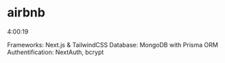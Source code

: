 # airbnb
4:00:19

Frameworks: Next.js & TailwindCSS
Database: MongoDB with Prisma ORM
Authentification: NextAuth, bcrypt
